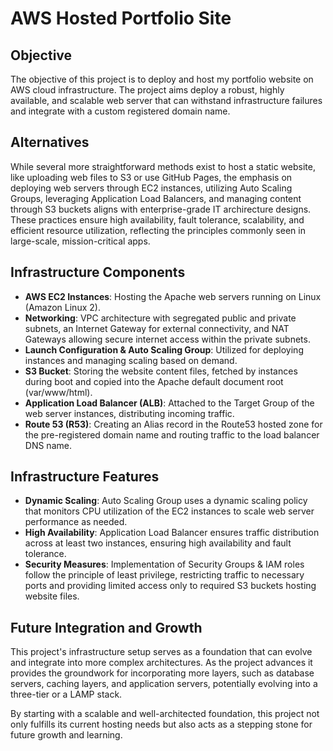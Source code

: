 # AWS Hosted Portfolio Site

## Objective
The objective of this project is to deploy and host my portfolio website on AWS cloud infrastructure. The project aims deploy a robust, highly available, and scalable web server that can withstand infrastructure failures and integrate with a custom registered domain name.

## Alternatives
While several more straightforward methods exist to host a static website, like uploading web files to S3 or use  GitHub Pages, the emphasis on deploying web servers through EC2 instances, utilizing Auto Scaling Groups, leveraging Application Load Balancers, and managing content through S3 buckets aligns with enterprise-grade IT archirecture designs. These practices ensure high availability, fault tolerance, scalability, and efficient resource utilization, reflecting the principles commonly seen in large-scale, mission-critical apps.

## Infrastructure Components
- **AWS EC2 Instances**: Hosting the Apache web servers running on Linux (Amazon Linux 2).
- **Networking**: VPC architecture with segregated public and private subnets, an Internet Gateway for external connectivity, and NAT Gateways allowing secure internet access within the private subnets. 
- **Launch Configuration & Auto Scaling Group**: Utilized for deploying instances and managing scaling based on demand.
- **S3 Bucket**: Storing the website content files, fetched by instances during boot and copied into the Apache default document root (var/www/html).
- **Application Load Balancer (ALB)**: Attached to the Target Group of the web server instances, distributing incoming traffic.
- **Route 53 (R53)**: Creating an Alias record in the Route53 hosted zone for the pre-registered domain name and routing traffic to the load balancer DNS name.

## Infrastructure Features
- **Dynamic Scaling**: Auto Scaling Group uses a dynamic scaling policy that monitors CPU utilization of the EC2 instances to scale web server performance as needed.
- **High Availability**: Application Load Balancer ensures traffic distribution across at least two instances, ensuring high availability and fault tolerance.
- **Security Measures**: Implementation of Security Groups & IAM roles follow the principle of least privilege, restricting traffic to necessary ports and providing limited access only to required S3 buckets hosting website files.

## Future Integration and Growth

This project's infrastructure setup serves as a foundation that can evolve and integrate  into more complex architectures. As the project advances it provides the groundwork for incorporating more layers, such as database servers, caching layers, and application servers, potentially  evolving into a three-tier or a LAMP stack.

By starting with a scalable and well-architected foundation, this project not only fulfills its current hosting needs but also acts as a stepping stone for future growth and learning.
